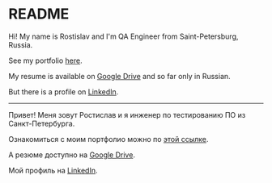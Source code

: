 # README

Hi! My name is Rostislav and I'm QA Engineer from Saint-Petersburg, Russia.

See my portfolio [here](https://github.com/webcheriff/portfolio/blob/main/Portfolio%20(EN).md).

My resume is available on [Google Drive](https://drive.google.com/file/d/1EfpuRLkH5FL9VVdbNUzpQEH-9vuF7zAt/view?usp=drivesdk) and so far only in Russian.

But there is a profile on [LinkedIn](https://www.linkedin.com/in/cherrost).

---

Привет! Меня зовут Ростислав и я инженер по тестированию ПО из Санкт-Петербурга.

Ознакомиться с моим портфолио можно по [этой ссылке](https://github.com/webcheriff/portfolio/blob/main/Portfolio%20(RU).md).

А резюме доступно на [Google Drive](https://drive.google.com/file/d/1EfpuRLkH5FL9VVdbNUzpQEH-9vuF7zAt/view?usp=drivesdk).

Мой профиль на [LinkedIn](https://www.linkedin.com/in/cherrost).
